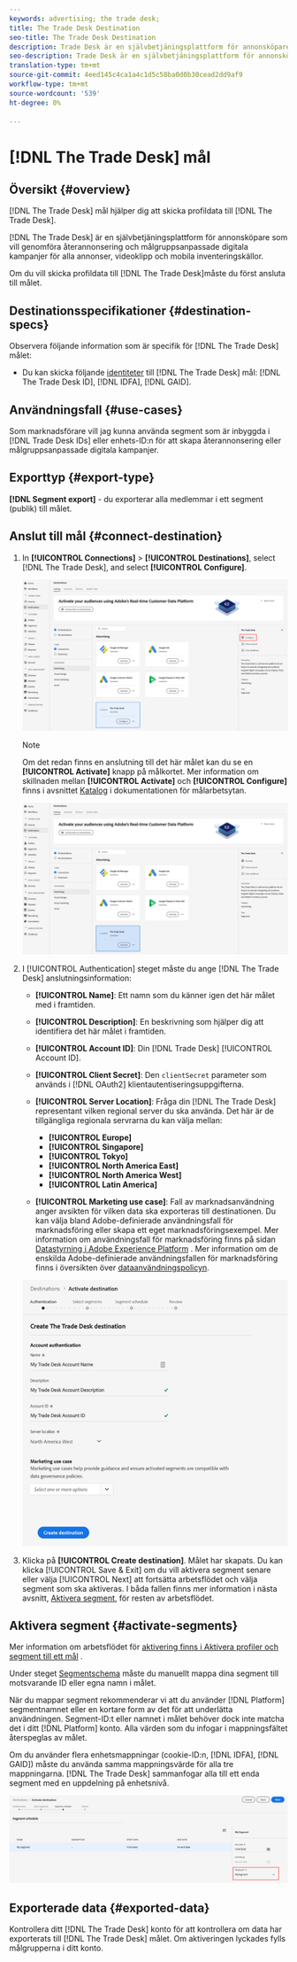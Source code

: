```yaml
---
keywords: advertising; the trade desk;
title: The Trade Desk Destination
seo-title: The Trade Desk Destination
description: Trade Desk är en självbetjäningsplattform för annonsköpare som kan genomföra återannonsering och målgruppsanpassade digitala kampanjer för olika annonser, videoklipp och mobila inventeringskällor.
seo-description: Trade Desk är en självbetjäningsplattform för annonsköpare som kan genomföra återannonsering och målgruppsanpassade digitala kampanjer för olika annonser, videoklipp och mobila inventeringskällor.
translation-type: tm+mt
source-git-commit: 4eed145c4ca1a4c1d5c58ba0d0b30cead2dd9af9
workflow-type: tm+mt
source-wordcount: '539'
ht-degree: 0%

---
```



# [!DNL The Trade Desk] mål

## Översikt {#overview}

[!DNL The Trade Desk] mål hjälper dig att skicka profildata till [!DNL The Trade Desk].

[!DNL The Trade Desk] är en självbetjäningsplattform för annonsköpare som vill genomföra återannonsering och målgruppsanpassade digitala kampanjer för alla annonser, videoklipp och mobila inventeringskällor.

Om du vill skicka profildata till [!DNL The Trade Desk]måste du först ansluta till målet.

## Destinationsspecifikationer {#destination-specs}

Observera följande information som är specifik för [!DNL The Trade Desk] målet:

* Du kan skicka följande [identiteter](../../identity-service/namespaces.md) till [!DNL The Trade Desk] mål: [!DNL The Trade Desk ID], [!DNL IDFA], [!DNL GAID].

## Användningsfall {#use-cases}

Som marknadsförare vill jag kunna använda segment som är inbyggda i [!DNL Trade Desk IDs] eller enhets-ID:n för att skapa återannonsering eller målgruppsanpassade digitala kampanjer.

## Exporttyp {#export-type}

**[!DNL Segment export]** - du exporterar alla medlemmar i ett segment (publik) till målet.

## Anslut till mål {#connect-destination}

1. In **[!UICONTROL Connections]** > **[!UICONTROL Destinations]**, select [!DNL The Trade Desk], and select **[!UICONTROL Configure]**.

   ![Konfigurera Trade Desk-målet](assets/tradedesk-destination-configure.png)

   >[!NOTE]
   >
   >Om det redan finns en anslutning till det här målet kan du se en **[!UICONTROL Activate]** knapp på målkortet. Mer information om skillnaden mellan **[!UICONTROL Activate]** och **[!UICONTROL Configure]** finns i avsnittet [Katalog](../destinations/destinations-workspace.md#catalog) i dokumentationen för målarbetsytan.
   >
   >![Aktivera målet för handelsavdelningen](assets/tradedesk-destination-activate.png)

1. I [!UICONTROL Authentication] steget måste du ange [!DNL The Trade Desk] anslutningsinformation:

   * **[!UICONTROL Name]**: Ett namn som du känner igen det här målet med i framtiden.
   * **[!UICONTROL Description]**: En beskrivning som hjälper dig att identifiera det här målet i framtiden.
   * **[!UICONTROL Account ID]**: Din [!DNL Trade Desk] [!UICONTROL Account ID].
   * **[!UICONTROL Client Secret]**: Den `clientSecret` parameter som används i [!DNL OAuth2] klientautentiseringsuppgifterna.
   * **[!UICONTROL Server Location]**: Fråga din [!DNL The Trade Desk] representant vilken regional server du ska använda. Det här är de tillgängliga regionala servrarna du kan välja mellan:

      * **[!UICONTROL Europe]**
      * **[!UICONTROL Singapore]**
      * **[!UICONTROL Tokyo]**
      * **[!UICONTROL North America East]**
      * **[!UICONTROL North America West]**
      * **[!UICONTROL Latin America]**
   * **[!UICONTROL Marketing use case]**: Fall av marknadsanvändning anger avsikten för vilken data ska exporteras till destinationen. Du kan välja bland Adobe-definierade användningsfall för marknadsföring eller skapa ett eget marknadsföringsexempel. Mer information om användningsfall för marknadsföring finns på sidan [Datastyrning i Adobe Experience Platform](../privacy/data-governance-overview.md#destinations) . Mer information om de enskilda Adobe-definierade användningsfallen för marknadsföring finns i översikten över [dataanvändningspolicyn](../../data-governance/policies/overview.md#core-actions).

   ![The Trade Desk Authentication Step](assets/tradedesk-destination-authentication.png)

1. Klicka på **[!UICONTROL Create destination]**. Målet har skapats. Du kan klicka [!UICONTROL Save & Exit] om du vill aktivera segment senare eller välja [!UICONTROL Next] att fortsätta arbetsflödet och välja segment som ska aktiveras. I båda fallen finns mer information i nästa avsnitt, [Aktivera segment](#activate-segments), för resten av arbetsflödet.

## Aktivera segment {#activate-segments}

Mer information om arbetsflödet för [aktivering finns i Aktivera profiler och segment till ett mål](activate-destinations.md#select-attributes) .

Under steget [Segmentschema](activate-destinations.md#segment-schedule) måste du manuellt mappa dina segment till motsvarande ID eller egna namn i målet.

När du mappar segment rekommenderar vi att du använder [!DNL Platform] segmentnamnet eller en kortare form av det för att underlätta användningen. Segment-ID:t eller namnet i målet behöver dock inte matcha det i ditt [!DNL Platform] konto. Alla värden som du infogar i mappningsfältet återspeglas av målet.

Om du använder flera enhetsmappningar (cookie-ID:n, [!DNL IDFA], [!DNL GAID]) måste du använda samma mappningsvärde för alla tre mappningarna. [!DNL The Trade Desk] sammanfogar alla till ett enda segment med en uppdelning på enhetsnivå.

![Segmentmappnings-ID](assets/segment-mapping-id.png)


## Exporterade data {#exported-data}

Kontrollera ditt [!DNL The Trade Desk] konto för att kontrollera om data har exporterats till [!DNL The Trade Desk] målet. Om aktiveringen lyckades fylls målgrupperna i ditt konto.
